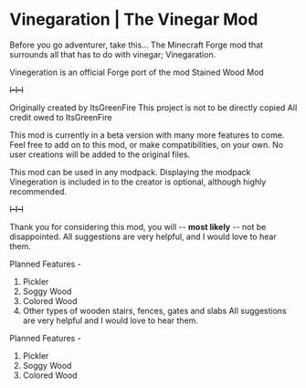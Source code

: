 # Vinegaration | The Vinegar Mod
Before you go adventurer, take this...
The Minecraft Forge mod that surrounds all that has to do with vinegar; Vinegaration.

Vinegeration is an official Forge port of the mod Stained Wood Mod

~~I-I-I~~

Originally created by ItsGreenFire
This project is not to be directly copied
All credit owed to ItsGreenFire

This mod is currently in a beta version with many more features to come.
Feel free to add on to this mod, or make compatibilities, on your own.
No user creations will be added to the original files.

This mod can be used in any modpack.
Displaying the modpack Vinegeration is included in to the creator is optional, although highly recommended.

~~I-I-I~~

Thank you for considering this mod, you will -- **most likely** -- not be disappointed.
All suggestions are very helpful, and I would love to hear them.

Planned Features -
1. Pickler
2. Soggy Wood
3. Colored Wood
4. Other types of wooden stairs, fences, gates and slabs
All suggestions are very helpful and I would love to hear them.

Planned Features -
1. Pickler
2. Soggy Wood
3. Colored Wood
